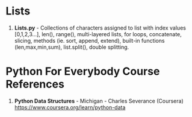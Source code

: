 #  Lists
1.  **Lists.py** - Collections of characters assigned to list with index values [0,1,2,3...], len(), range(), multi-layered lists, for loops, concatenate, slicing, methods (ie. sort, append, extend), built-in functions (len,max,min,sum), list.split(), double splitting.  



#  Python For Everybody Course References
1.  **Python Data Structures** - Michigan - Charles Severance (Coursera)   
	https://www.coursera.org/learn/python-data
